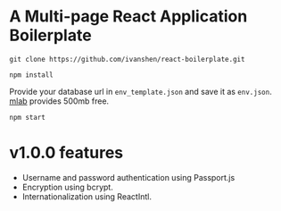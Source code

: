 # A Multi-page React Application Boilerplate

`git clone https://github.com/ivanshen/react-boilerplate.git`

`npm install`

Provide your database url in `env_template.json` and save it as `env.json`. [mlab](https://mlab.com/) provides 500mb free.

`npm start`


# v1.0.0 features
- Username and password authentication using Passport.js
- Encryption using bcrypt.
- Internationalization using ReactIntl.
